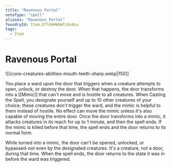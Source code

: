 ```yaml
---
title: "Ravenous Portal"
noteType: "spell"
aliases: "Ravenous Portal"
foundryId: Item.O7l6HHWbWfz4o8sx
tags:
  - Item
---
```


# Ravenous Portal
![[icons-creatures-abilities-mouth-teeth-sharp.webp|150]]

You place a ward upon the door that triggers when a creature attempts to open, unlock, or destroy the door. When that happens, the door transforms into a [[Mimic]] that can't move and is hostile to all creatures. When Casting the Spell, you designate yourself and up to 10 other creatures of your choice; these creatures don't trigger the ward, and the mimic is helpful to them instead of hostile. No effect can move the mimic unless it's also capable of moving the entire door. Once the door transforms into a mimic, it attacks creatures in its reach for up to 1 minute, and then the spell ends. If the mimic is killed before that time, the spell ends and the door returns to its normal form.

While turned into a mimic, the door can't be opened, unlocked, or bypassed-not even by the designated creatures. It's a creature, not a door, during that time. When the spell ends, the door returns to the state it was in before the ward was triggered.
